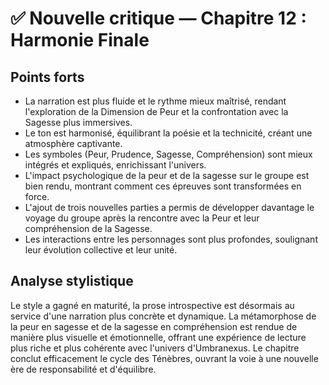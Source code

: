 # ✅ Nouvelle critique — Chapitre 12 : Harmonie Finale

## Points forts
- La narration est plus fluide et le rythme mieux maîtrisé, rendant l'exploration de la Dimension de Peur et la confrontation avec la Sagesse plus immersives.
- Le ton est harmonisé, équilibrant la poésie et la technicité, créant une atmosphère captivante.
- Les symboles (Peur, Prudence, Sagesse, Compréhension) sont mieux intégrés et expliqués, enrichissant l'univers.
- L'impact psychologique de la peur et de la sagesse sur le groupe est bien rendu, montrant comment ces épreuves sont transformées en force.
- L'ajout de trois nouvelles parties a permis de développer davantage le voyage du groupe après la rencontre avec la Peur et leur compréhension de la Sagesse.
- Les interactions entre les personnages sont plus profondes, soulignant leur évolution collective et leur unité.

## Analyse stylistique
Le style a gagné en maturité, la prose introspective est désormais au service d'une narration plus concrète et dynamique. La métamorphose de la peur en sagesse et de la sagesse en compréhension est rendue de manière plus visuelle et émotionnelle, offrant une expérience de lecture plus riche et plus cohérente avec l'univers d'Umbranexus. Le chapitre conclut efficacement le cycle des Ténèbres, ouvrant la voie à une nouvelle ère de responsabilité et d'équilibre.